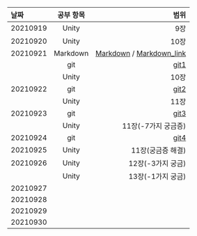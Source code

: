 |날짜|공부 항목| 범위|
|:---|:---:|---:|
|20210919| Unity| 9장|
|20210920| Unity| 10장|
|20210921| Markdown| [Markdown](https://gist.github.com/ihoneymon/652be052a0727ad59601) /                                   [Markdown_link](https://github.com/mangdo/TIL/blob/main/ETC/markdown.md)|
|        |   git|[git1](https://opentutorials.org/course/3837)|
|        |Unity | 10장|
|20210922|   git|[git2](https://opentutorials.org/course/3839)|
|        |Unity | 11장|
|20210923|   git|[git3](https://opentutorials.org/module/3927)|
|        |Unity | 11장(-7가지 궁금증)| 
|20210924|   git|[git4](https://opentutorials.org/module/3967/23971)|
|20210925|Unity | 11장(궁금증 해결)|
|20210926|Unity | 12장(-3가지 궁금)|
|        |Unity | 13장(-1가지 궁금)|
|20210927|      | |
|20210928|      | |
|20210929|      | |
|20210930|      | |



